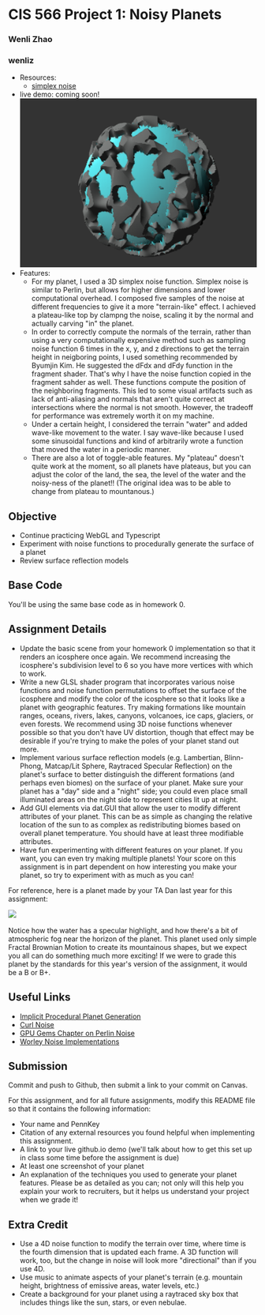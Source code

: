 # CIS 566 Project 1: Noisy Planets

### Wenli Zhao
### wenliz
- Resources:
  - [simplex noise](http://staffwww.itn.liu.se/~stegu/simplexnoise/simplexnoise.pdf)
- live demo: coming soon!
![](planet1.png)
- Features:
  - For my planet, I used a 3D simplex noise function. Simplex noise is similar to Perlin, but allows for higher dimensions and lower computational overhead. I composed five samples of the noise at different frequencies to give it a more "terrain-like" effect. I achieved a plateau-like top by clampng the noise, scaling it by the normal and actually carving "in" the planet. 
  - In order to correctly compute the normals of the terrain, rather than using a very computationally expensive method such as sampling noise function 6 times in the x, y, and z directions to get the terrain height in neigboring points, I used something recommended by Byumjin Kim. He suggested the dFdx and dFdy function in the fragment shader. That's why I have the noise function copied in the fragment sahder as well. These functions compute the position of the neighboring fragments. This led to some visual artifacts such as lack of anti-aliasing and normals that aren't quite correct at intersections where the normal is not smooth. However, the tradeoff for performance was extremely worth it on my machine.
  - Under a certain height, I considered the terrain "water" and added wave-like movement to the water. I say wave-like because I used some sinusoidal functions and kind of arbitrarily wrote a function that moved the water in a periodic manner.
  - There are also a lot of toggle-able features. My "plateau" doesn't quite work at the moment, so all planets have plateaus, but you can adjust the color of the land, the sea, the level of the water and the noisy-ness of the planet!! (The original idea was to be able to change from plateau to mountanous.)

## Objective
- Continue practicing WebGL and Typescript
- Experiment with noise functions to procedurally generate the surface of a planet
- Review surface reflection models

## Base Code
You'll be using the same base code as in homework 0.

## Assignment Details
- Update the basic scene from your homework 0 implementation so that it renders
an icosphere once again. We recommend increasing the icosphere's subdivision
level to 6 so you have more vertices with which to work.
- Write a new GLSL shader program that incorporates various noise functions and
noise function permutations to offset the surface of the icosphere and modify
the color of the icosphere so that it looks like a planet with geographic
features. Try making formations like mountain ranges, oceans, rivers, lakes,
canyons, volcanoes, ice caps, glaciers, or even forests. We recommend using
3D noise functions whenever possible so that you don't have UV distortion,
though that effect may be desirable if you're trying to make the poles of your
planet stand out more.
- Implement various surface reflection models (e.g. Lambertian, Blinn-Phong,
Matcap/Lit Sphere, Raytraced Specular Reflection) on the planet's surface to
better distinguish the different formations (and perhaps even biomes) on the
surface of your planet. Make sure your planet has a "day" side and a "night"
side; you could even place small illuminated areas on the night side to
represent cities lit up at night.
- Add GUI elements via dat.GUI that allow the user to modify different
attributes of your planet. This can be as simple as changing the relative
location of the sun to as complex as redistributing biomes based on overall
planet temperature. You should have at least three modifiable attributes.
- Have fun experimenting with different features on your planet. If you want,
you can even try making multiple planets! Your score on this assignment is in
part dependent on how interesting you make your planet, so try to
experiment with as much as you can!

For reference, here is a planet made by your TA Dan last year for this
assignment:

![](danPlanet.png)

Notice how the water has a specular highlight, and how there's a bit of
atmospheric fog near the horizon of the planet. This planet used only simple
Fractal Brownian Motion to create its mountainous shapes, but we expect you all
can do something much more exciting! If we were to grade this planet by the
standards for this year's version of the assignment, it would be a B or B+.

## Useful Links
- [Implicit Procedural Planet Generation](https://static1.squarespace.com/static/58a1bc3c3e00be6bfe6c228c/t/58a4d25146c3c4233fb15cc2/1487196929690/ImplicitProceduralPlanetGeneration-Report.pdf)
- [Curl Noise](https://petewerner.blogspot.com/2015/02/intro-to-curl-noise.html)
- [GPU Gems Chapter on Perlin Noise](http://developer.download.nvidia.com/books/HTML/gpugems/gpugems_ch05.html)
- [Worley Noise Implementations](https://thebookofshaders.com/12/)


## Submission
Commit and push to Github, then submit a link to your commit on Canvas.

For this assignment, and for all future assignments, modify this README file
so that it contains the following information:
- Your name and PennKey
- Citation of any external resources you found helpful when implementing this
assignment.
- A link to your live github.io demo (we'll talk about how to get this set up
in class some time before the assignment is due)
- At least one screenshot of your planet
- An explanation of the techniques you used to generate your planet features.
Please be as detailed as you can; not only will this help you explain your work
to recruiters, but it helps us understand your project when we grade it!

## Extra Credit
- Use a 4D noise function to modify the terrain over time, where time is the
fourth dimension that is updated each frame. A 3D function will work, too, but
the change in noise will look more "directional" than if you use 4D.
- Use music to animate aspects of your planet's terrain (e.g. mountain height,
  brightness of emissive areas, water levels, etc.)
- Create a background for your planet using a raytraced sky box that includes
things like the sun, stars, or even nebulae.
